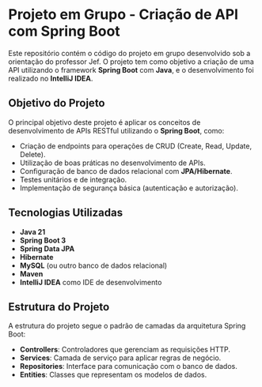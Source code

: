 # Projeto em Grupo - Criação de API com Spring Boot

Este repositório contém o código do projeto em grupo desenvolvido sob a orientação do professor Jef. O projeto tem como objetivo a criação de uma API utilizando o framework **Spring Boot** com **Java**, e o desenvolvimento foi realizado no **IntelliJ IDEA**.

## Objetivo do Projeto

O principal objetivo deste projeto é aplicar os conceitos de desenvolvimento de APIs RESTful utilizando o **Spring Boot**, como:

- Criação de endpoints para operações de CRUD (Create, Read, Update, Delete).
- Utilização de boas práticas no desenvolvimento de APIs.
- Configuração de banco de dados relacional com **JPA/Hibernate**.
- Testes unitários e de integração.
- Implementação de segurança básica (autenticação e autorização).

## Tecnologias Utilizadas

- **Java 21**
- **Spring Boot 3**
- **Spring Data JPA**
- **Hibernate**
- **MySQL** (ou outro banco de dados relacional)
- **Maven**
- **IntelliJ IDEA** como IDE de desenvolvimento

## Estrutura do Projeto

A estrutura do projeto segue o padrão de camadas da arquitetura Spring Boot:

- **Controllers**: Controladores que gerenciam as requisições HTTP.
- **Services**: Camada de serviço para aplicar regras de negócio.
- **Repositories**: Interface para comunicação com o banco de dados.
- **Entities**: Classes que representam os modelos de dados.
